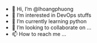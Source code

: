 - 👋 Hi, I’m @lhoangphuong
- 👀 I’m interested in DevOps stuffs
- 🌱 I’m currently learning python
- 💞️ I’m looking to collaborate on ...
- 📫 How to reach me ...

<!---
lhoangphuong/lhoangphuong is a ✨ special ✨ repository because its `README.md` (this file) appears on your GitHub profile.
You can click the Preview link to take a look at your changes.
--->
